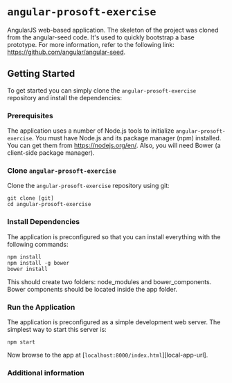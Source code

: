 # `angular-prosoft-exercise`

AngularJS web-based application. The skeleton of the project was cloned from the angular-seed code.
It's used to quickly bootstrap a base prototype. For more information, refer to the following link:
https://github.com/angular/angular-seed.

## Getting Started

To get started you can simply clone the `angular-prosoft-exercise` repository and install the dependencies:

### Prerequisites

The application uses a number of Node.js tools to initialize `angular-prosoft-exercise`. You must have Node.js
and its package manager (npm) installed. You can get them from https://nodejs.org/en/. Also, you will need Bower
(a client-side package manager).

### Clone `angular-prosoft-exercise`

Clone the `angular-prosoft-exercise` repository using git:

```
git clone [git]
cd angular-prosoft-exercise
```

### Install Dependencies

The application is preconfigured so that you can install everything with the following commands:

```
npm install
npm install -g bower
bower install
```

This should create two folders: node_modules and bower_components. Bower components should be located inside the app folder.

### Run the Application

The application is preconfigured as a simple development web server. The simplest way to start
this server is:

```
npm start
```

Now browse to the app at [`localhost:8000/index.html`][local-app-url].

### Additional information
